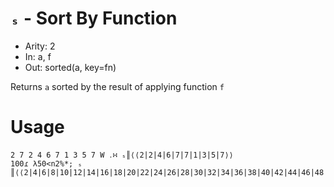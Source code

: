 # `ₛ` - Sort By Function

- Arity: 2
- In: a, f
- Out: sorted(a, key=fn)

Returns `a` sorted by the result of applying function `f`

# Usage
```
2 7 2 4 6 7 1 3 5 7 W ․∺ ₛ║⟨⟨2|2|4|6|7|7|1|3|5|7⟩⟩
100ɾ λ50<n2%*; ₛ          ║⟨⟨2|4|6|8|10|12|14|16|18|20|22|24|26|28|30|32|34|36|38|40|42|44|46|48|50|51|52|53|54|55|56|57|58|59|60|61|62|63|64|65|66|67|68|69|70|71|72|73|74|75|76|77|78|79|80|81|82|83|84|85|86|87|88|89|90|91|92|93|94|95|96|97|98|99|100|1|3|5|7|9|11|13|15|17|19|21|23|25|27|29|31|33|35|37|39|41|43|45|47|49⟩⟩
```
